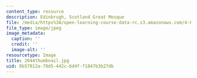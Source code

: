 ```yaml
---
content_type: resource
description: Edinbrugh, Scotland Great Mosque
file: /media/https%3A/open-learning-course-data-rc.s3.amazonaws.com/4-614-religious-architecture-and-islamic-cultures-fall-2002/8b57012a70d5442c6d4ff1847b3b27db_2044thumbnail.jpg
file_type: image/jpeg
image_metadata:
  caption: ''
  credit: ''
  image-alt: ''
resourcetype: Image
title: 2044thumbnail.jpg
uid: 8b57012a-70d5-442c-6d4f-f1847b3b27db
---
```

